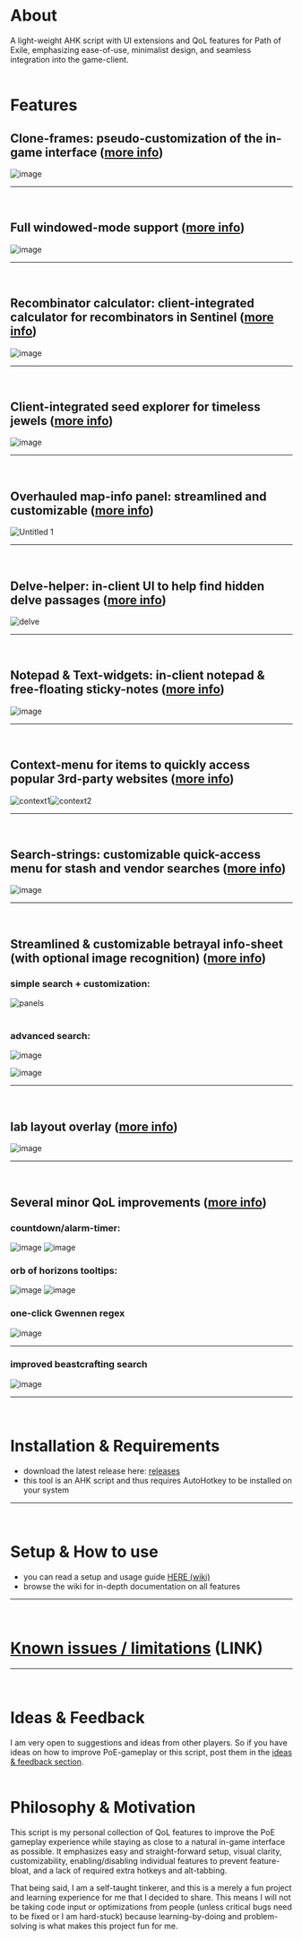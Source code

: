 # About
A light-weight AHK script with UI extensions and QoL features for Path of Exile, emphasizing ease-of-use, minimalist design, and seamless integration into the game-client.  
<br>

# Features
## Clone-frames: pseudo-customization of the in-game interface ([more info](https://github.com/Lailloken/Lailloken-UI/wiki/Clone-frames))  
![image](https://user-images.githubusercontent.com/61888437/167854263-ce6c5da5-e5fa-4f4d-9ff9-f544859fa170.png)  
***
<br>

## Full windowed-mode support ([more info](https://github.com/Lailloken/Lailloken-UI/wiki/Windowed-mode))
![image](https://user-images.githubusercontent.com/61888437/175769799-cb0f8ef2-1800-44ad-8442-fb28179314bb.png)  
***
<br>

## Recombinator calculator: client-integrated calculator for recombinators in Sentinel ([more info](https://github.com/Lailloken/Lailloken-UI/wiki/Recombinator-calculator))  
![image](https://user-images.githubusercontent.com/61888437/172839566-ea8295aa-b252-4889-93db-be5eca284a04.png)  
***
<br>

## Client-integrated seed explorer for timeless jewels ([more info](https://github.com/Lailloken/Lailloken-UI/wiki/Seed-explorer))
![image](https://user-images.githubusercontent.com/61888437/179220178-b4007adb-aca3-4a55-9e4d-adc0cbfb3fbf.png)  
***
<br>

## Overhauled map-info panel: streamlined and customizable ([more info](https://github.com/Lailloken/Lailloken-UI/wiki/Map-info-panel))  
![Untitled 1](https://user-images.githubusercontent.com/61888437/171627970-630e6dca-4ed2-487a-827a-6de66dcbcc0b.png)  
***
<br>

## Delve-helper: in-client UI to help find hidden delve passages ([more info](https://github.com/Lailloken/Lailloken-UI/wiki/Delve-helper))  
![delve](https://user-images.githubusercontent.com/61888437/181030886-fa9972b0-17fd-47bf-8092-7374d15ed9fb.jpg)  
***
<br>

## Notepad & Text-widgets: in-client notepad & free-floating sticky-notes ([more info](https://github.com/Lailloken/Lailloken-UI/wiki/Notepad-&-Text-widgets))  
![image](https://user-images.githubusercontent.com/61888437/181029221-6b6a2f27-cb70-4954-a3d0-a3239f87b263.png)  
***
<br>

## Context-menu for items to quickly access popular 3rd-party websites ([more info](https://github.com/Lailloken/Lailloken-UI/wiki/Context-menu-for-items))  
![context1](https://user-images.githubusercontent.com/61888437/162455047-080586b1-dd33-400e-940d-1e716b254ad0.jpg)![context2](https://user-images.githubusercontent.com/61888437/162455067-602def7f-4b1d-4074-a8af-db012e9325f7.jpg)  
***
<br>

## Search-strings: customizable quick-access menu for stash and vendor searches ([more info](https://github.com/Lailloken/Lailloken-UI/wiki/Search-strings))  
![image](https://user-images.githubusercontent.com/61888437/174295941-6ef1eb44-756e-4e4a-83be-3eeedf62298b.png)  
***
<br>

## Streamlined & customizable betrayal info-sheet (with optional image recognition) ([more info](https://github.com/Lailloken/Lailloken-UI/wiki/Betrayal-Info))  
### simple search + customization:
![panels](https://user-images.githubusercontent.com/61888437/169032463-2d5edc45-a952-4641-88e6-a2fe3ce9876f.png)  
<br>

### advanced search:
![image](https://user-images.githubusercontent.com/61888437/169034042-59582afb-6c98-43a6-bc83-eed6d18ab6a9.png)  

![image](https://user-images.githubusercontent.com/61888437/169033068-12f0686e-0a5e-46d9-89aa-c09f0759b8ec.png)
***
<br>

## lab layout overlay ([more info](https://github.com/Lailloken/Lailloken-UI/wiki/Lab-Layout-Overlay))
![image](https://user-images.githubusercontent.com/61888437/169351630-d4cbb24f-e377-45c7-8a81-a9e0615a3fa0.png)  
***
<br>

## Several minor QoL improvements ([more info](https://github.com/Lailloken/Lailloken-UI/wiki/Minor-Features))  
### countdown/alarm-timer:
![image](https://user-images.githubusercontent.com/61888437/165960269-4a94ffa5-e893-45bd-a5dc-290b1f4f8bf1.png) ![image](https://user-images.githubusercontent.com/61888437/165960365-8b22b50d-2128-49c1-8bc2-20e52e1c8f5a.png)  
### orb of horizons tooltips:
![image](https://user-images.githubusercontent.com/61888437/169076345-577d3c82-b05d-426d-acca-11e7f7190867.png) ![image](https://user-images.githubusercontent.com/61888437/169076539-2298db52-434b-4ac8-af21-c4807422cd81.png)  
### one-click Gwennen regex
![image](https://user-images.githubusercontent.com/61888437/169816828-5e98ca38-ec54-421a-b6f6-26147805a6da.png)
***
### improved beastcrafting search
![image](https://user-images.githubusercontent.com/61888437/170810022-cda485de-8be9-4b78-b98e-b2481a809475.png)  
***
<br>

# Installation & Requirements
- download the latest release here: [releases](https://github.com/Lailloken/Lailloken-UI/releases)
- this tool is an AHK script and thus requires AutoHotkey to be installed on your system
***
<br>

# Setup & How to use
- you can read a setup and usage guide [HERE (wiki)](https://github.com/Lailloken/Lailloken-UI/wiki)
- browse the wiki for in-depth documentation on all features  
***
<br>

# [Known issues / limitations](https://github.com/Lailloken/Lailloken-UI/wiki/Known-Issues-&-Limitations) (LINK)  
***
<br>

# Ideas & Feedback
I am very open to suggestions and ideas from other players. So if you have ideas on how to improve PoE-gameplay or this script, post them in the [ideas & feedback section](https://github.com/Lailloken/Lailloken-UI/discussions/categories/ideas-feedback).  
<br>

# Philosophy & Motivation
This script is my personal collection of QoL features to improve the PoE gameplay experience while staying as close to a natural in-game interface as possible. It emphasizes easy and straight-forward setup, visual clarity, customizability, enabling/disabling individual features to prevent feature-bloat, and a lack of required extra hotkeys and alt-tabbing.

That being said, I am a self-taught tinkerer, and this is a merely a fun project and learning experience for me that I decided to share. This means I will not be taking code input or optimizations from people (unless critical bugs need to be fixed or I am hard-stuck) because learning-by-doing and problem-solving is what makes this project fun for me.
